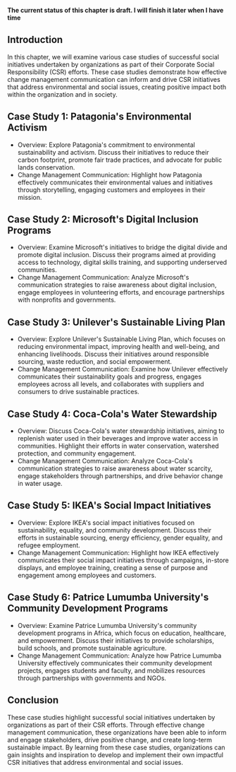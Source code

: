 **The current status of this chapter is draft. I will finish it later when I have time**

Introduction
------------

In this chapter, we will examine various case studies of successful social initiatives undertaken by organizations as part of their Corporate Social Responsibility (CSR) efforts. These case studies demonstrate how effective change management communication can inform and drive CSR initiatives that address environmental and social issues, creating positive impact both within the organization and in society.

Case Study 1: Patagonia's Environmental Activism
------------------------------------------------

* Overview: Explore Patagonia's commitment to environmental sustainability and activism. Discuss their initiatives to reduce their carbon footprint, promote fair trade practices, and advocate for public lands conservation.
* Change Management Communication: Highlight how Patagonia effectively communicates their environmental values and initiatives through storytelling, engaging customers and employees in their mission.

Case Study 2: Microsoft's Digital Inclusion Programs
----------------------------------------------------

* Overview: Examine Microsoft's initiatives to bridge the digital divide and promote digital inclusion. Discuss their programs aimed at providing access to technology, digital skills training, and supporting underserved communities.
* Change Management Communication: Analyze Microsoft's communication strategies to raise awareness about digital inclusion, engage employees in volunteering efforts, and encourage partnerships with nonprofits and governments.

Case Study 3: Unilever's Sustainable Living Plan
------------------------------------------------

* Overview: Explore Unilever's Sustainable Living Plan, which focuses on reducing environmental impact, improving health and well-being, and enhancing livelihoods. Discuss their initiatives around responsible sourcing, waste reduction, and social empowerment.
* Change Management Communication: Examine how Unilever effectively communicates their sustainability goals and progress, engages employees across all levels, and collaborates with suppliers and consumers to drive sustainable practices.

Case Study 4: Coca-Cola's Water Stewardship
-------------------------------------------

* Overview: Discuss Coca-Cola's water stewardship initiatives, aiming to replenish water used in their beverages and improve water access in communities. Highlight their efforts in water conservation, watershed protection, and community engagement.
* Change Management Communication: Analyze Coca-Cola's communication strategies to raise awareness about water scarcity, engage stakeholders through partnerships, and drive behavior change in water usage.

Case Study 5: IKEA's Social Impact Initiatives
----------------------------------------------

* Overview: Explore IKEA's social impact initiatives focused on sustainability, equality, and community development. Discuss their efforts in sustainable sourcing, energy efficiency, gender equality, and refugee employment.
* Change Management Communication: Highlight how IKEA effectively communicates their social impact initiatives through campaigns, in-store displays, and employee training, creating a sense of purpose and engagement among employees and customers.

Case Study 6: Patrice Lumumba University's Community Development Programs
-------------------------------------------------------------------------

* Overview: Examine Patrice Lumumba University's community development programs in Africa, which focus on education, healthcare, and empowerment. Discuss their initiatives to provide scholarships, build schools, and promote sustainable agriculture.
* Change Management Communication: Analyze how Patrice Lumumba University effectively communicates their community development projects, engages students and faculty, and mobilizes resources through partnerships with governments and NGOs.

Conclusion
----------

These case studies highlight successful social initiatives undertaken by organizations as part of their CSR efforts. Through effective change management communication, these organizations have been able to inform and engage stakeholders, drive positive change, and create long-term sustainable impact. By learning from these case studies, organizations can gain insights and inspiration to develop and implement their own impactful CSR initiatives that address environmental and social issues.
